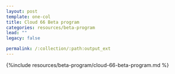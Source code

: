 ```yaml
---
layout: post
template: one-col
title: Cloud 66 Beta program
categories: resources/beta-program
lead: ""
legacy: false

permalink: /:collection/:path:output_ext
---
```



{%include resources/beta-program/cloud-66-beta-program.md %}